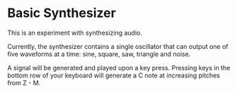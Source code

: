 # Basic Synthesizer

This is an experiment with synthesizing audio.

Currently, the synthesizer contains a single oscillator that can output one of five waveforms at a time: sine, square, saw, triangle and noise.

A signal will be generated and played upon a key press. Pressing keys in the bottom row of your keyboard will generate a C note at increasing pitches from Z - M.